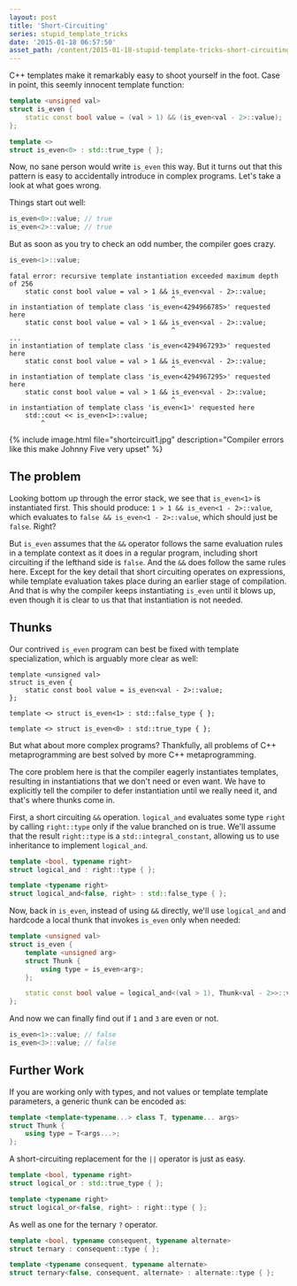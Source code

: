 ```yaml
---
layout: post
title: 'Short-Circuiting'
series: stupid_template_tricks
date: '2015-01-18 06:57:50'
asset_path: /content/2015-01-18-stupid-template-tricks-short-circuiting
---
```

C++ templates make it remarkably easy to shoot yourself in the foot. Case in point, this seemly innocent template function:

```cpp
template <unsigned val>
struct is_even {
    static const bool value = (val > 1) && (is_even<val - 2>::value);
};

template <>
struct is_even<0> : std::true_type { };
```

Now, no sane person would write `is_even` this way. But it turns out that this pattern is easy to accidentally introduce in complex programs. Let's take a look at what goes wrong.

Things start out well:

```cpp
is_even<0>::value; // true
is_even<2>::value; // true
```

But as soon as you try to check an odd number, the compiler goes crazy.

``` cpp
is_even<1>::value;
```

```
fatal error: recursive template instantiation exceeded maximum depth of 256
    static const bool value = val > 1 && is_even<val - 2>::value;
                                         ^
in instantiation of template class 'is_even<4294966785>' requested here
    static const bool value = val > 1 && is_even<val - 2>::value;
                                         ^
...
in instantiation of template class 'is_even<4294967293>' requested here
    static const bool value = val > 1 && is_even<val - 2>::value;
                                         ^
in instantiation of template class 'is_even<4294967295>' requested here
    static const bool value = val > 1 && is_even<val - 2>::value;
                                         ^
in instantiation of template class 'is_even<1>' requested here
    std::cout << is_even<1>::value;
        ^
```

{% include image.html file="shortcircuit1.jpg" description="Compiler errors like this make Johnny Five very upset" %}

## The problem
Looking bottom up through the error stack, we see that `is_even<1>` is instantiated first. This should produce: `1 > 1 && is_even<1 - 2>::value`, which evaluates to `false && is_even<1 - 2>::value`, which should just be `false`. Right?

But `is_even` assumes that the `&&` operator follows the same evaluation rules in a template context as it does in a regular program, including short circuiting if the lefthand side is `false`. And the `&&` does follow the same rules here. Except for the key detail that short circuiting operates on expressions, while template evaluation takes place during an earlier stage of compilation. And that is why the compiler keeps instantiating `is_even` until it blows up, even though it is clear to us that that instantiation is not needed. 

## Thunks
Our contrived `is_even` program can best be fixed with template specialization, which is arguably more clear as well:

```
template <unsigned val>
struct is_even {
    static const bool value = is_even<val - 2>::value;
};

template <> struct is_even<1> : std::false_type { };

template <> struct is_even<0> : std::true_type { };
```

But what about more complex programs? Thankfully, all problems of C++ metaprogramming are best solved by more C++ metaprogramming. 

The core problem here is that the compiler eagerly instantiates templates, resulting in instantiations that we don't need or even want. We have to explicitly tell the compiler to defer instantiation until we really need it, and that's where thunks come in.

First, a short circuiting `&&` operation. `logical_and` evaluates some type `right` by calling `right::type` only if the value branched on is true. We'll assume that the result `right::type` is a `std::integral_constant`, allowing us to use inheritance to implement `logical_and`. 

```cpp
template <bool, typename right>
struct logical_and : right::type { };

template <typename right>
struct logical_and<false, right> : std::false_type { };
```

Now, back in `is_even`, instead of using `&&` directly, we'll use `logical_and` and hardcode a local thunk that invokes `is_even` only when needed:

```cpp
template <unsigned val>
struct is_even {
    template <unsigned arg>
    struct Thunk {
        using type = is_even<arg>;
    };

    static const bool value = logical_and<(val > 1), Thunk<val - 2>>::value;
};
```

And now we can finally find out if `1` and `3` are even or not.

```cpp
is_even<1>::value; // false
is_even<3>::value; // false
```

## Further Work
If you are working only with types, and not values or template template parameters, a generic thunk can be encoded as:

```cpp
template <template<typename...> class T, typename... args>
struct Thunk {
    using type = T<args...>;
};
```

A short-circuiting replacement for the `||` operator is just as easy.

```cpp
template <bool, typename right>
struct logical_or : std::true_type { };

template <typename right>
struct logical_or<false, right> : right::type { };
```

As well as one for the ternary `?` operator.

```cpp
template <bool, typename consequent, typename alternate>
struct ternary : consequent::type { };

template <typename consequent, typename alternate>
struct ternary<false, consequent, alternate> : alternate::type { };
```


